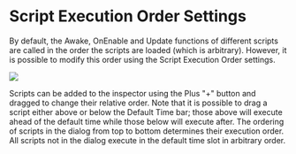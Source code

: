 Script Execution Order Settings
===============================


By default, the Awake, OnEnable and Update functions of different scripts are called in the order the scripts are loaded (which is arbitrary). However, it is possible to modify this order using the <span class=keyword>Script Execution Order</span> settings.

![](http://docwiki.hq.unity3d.com/uploads/Main/ScriptExecSet.png)  

Scripts can be added to the inspector using the Plus "+" button and dragged to change their relative order. Note that it is possible to drag a script either above or below the <span class=component>Default Time</span> bar; those above will execute ahead of the default time while those below will execute after. The ordering of scripts in the dialog from top to bottom determines their execution order. All scripts not in the dialog execute in the default time slot in arbitrary order.
